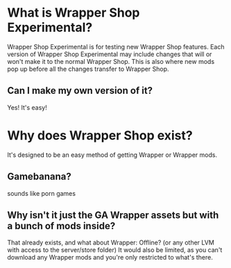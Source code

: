 # What is Wrapper Shop Experimental?
Wrapper Shop Experimental is for testing new Wrapper Shop features. Each version of Wrapper Shop Experimental may include changes that will or won't make it to the normal Wrapper Shop. This is also where new mods pop up before all the changes transfer to Wrapper Shop.

## Can I make my own version of it?
Yes! It's easy!

# Why does Wrapper Shop exist?
It's designed to be an easy method of getting Wrapper or Wrapper mods.

## Gamebanana?
sounds like porn games

## Why isn't it just the GA Wrapper assets but with a bunch of mods inside?
That already exists, and what about Wrapper: Offline? (or any other LVM with access to the server/store folder) It would also be limited, as you can't download any Wrapper mods and you're only restricted to what's there.
